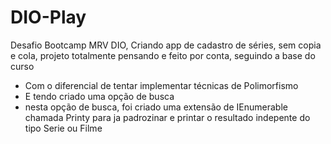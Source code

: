 # DIO-Play
Desafio Bootcamp MRV DIO, Criando app de cadastro de séries, sem copia e cola, projeto totalmente pensando e feito por conta, seguindo a base do curso

* Com o diferencial de tentar implementar técnicas de Polimorfismo
* E tendo criado uma opção de busca
* nesta opção de busca, foi criado uma extensão de IEnumerable chamada Printy para ja padrozinar e printar o resultado indepente do tipo Serie ou Filme

